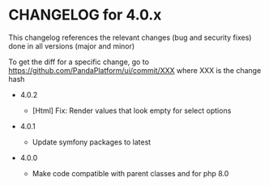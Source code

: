 CHANGELOG for 4.0.x
===================

This changelog references the relevant changes (bug and security fixes) done in all versions (major and minor)

To get the diff for a specific change, go to https://github.com/PandaPlatform/ui/commit/XXX where XXX is the change hash

* 4.0.2
  * [Html] Fix: Render values that look empty for select options

* 4.0.1
  * Update symfony packages to latest

* 4.0.0
    * Make code compatible with parent classes and for php 8.0
